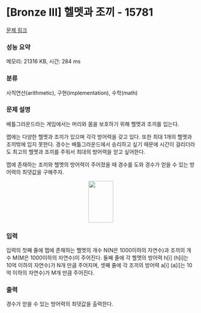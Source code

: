 # [Bronze III] 헬멧과 조끼 - 15781 

[문제 링크](https://www.acmicpc.net/problem/15781) 

### 성능 요약

메모리: 21316 KB, 시간: 284 ms

### 분류

사칙연산(arithmetic), 구현(implementation), 수학(math)

### 문제 설명

<p>배틀그라운드라는 게임에서는 머리와 몸을 보호하기 위해 헬멧과 조끼를 입는다. </p>

<p>맵에는 다양한 헬멧과 조끼가 있으며 각각 방어력을 갖고 있다. 또한 최대 1개의 헬멧과 조끼밖에 입지 못한다. 경수는 배틀그라운드에서 승리하고 싶기 때문에 시간이 걸리더라도 최고의 헬멧과 조끼를 주워서 최대의 방어력을 얻고 싶어한다.</p>

<p>맵에 존재하는 조끼와 헬멧의 방어력이 주어졌을 때 경수를 도와 경수가 얻을 수 있는 방어력의 최댓값을 구해주자.</p>

<p style="text-align: center;"><img alt="" src="https://onlinejudgeimages.s3-ap-northeast-1.amazonaws.com/problem/15781/1.png" style="width: 66px; height: 111px;"></p>

### 입력 

 <p>입력의 첫째 줄에 맵에 존재하는 헬멧의 개수 N(N은 1000이하의 자연수)과 조끼의 개수 M(M은 1000이하의 자연수)이 주어진다. 둘째 줄에 각 헬멧의 방어력 h[i] (h[i]는 10억 이하의 자연수)가 N개 만큼 주어지며, 셋째 줄에 각 조끼의 방어력 a[i] (a[i]는 10억 이하의 자연수)가 M개 만큼 주어진다.</p>

### 출력 

 <p>경수가 얻을 수 있는 방어력의 최댓값을 출력한다.</p>


